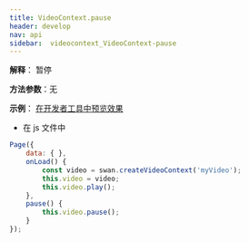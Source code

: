 ```yaml
---
title: VideoContext.pause
header: develop
nav: api
sidebar:  videocontext_VideoContext-pause
---
```


 
 
**解释**： 暂停

**方法参数**：无

**示例**：
<a href="swanide://fragment/cfb92be87d8768c48283ff36f5bf08a31573478775059" title="在开发者工具中预览效果" target="_self">在开发者工具中预览效果</a>


* 在 js 文件中

```js
Page({
    data: { },
    onLoad() {
        const video = swan.createVideoContext('myVideo');
        this.video = video;
        this.video.play();
    },
    pause() {
        this.video.pause();
    }
});
```